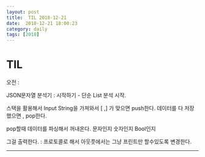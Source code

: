 ```yaml
---
layout: post
title:  TIL 2018-12-21
date:  2018-12-21 18:00:23
category: daily
tags: [2018]
---
```


# TIL

오전 : 

JSON문자열 분석기 : 시작하기 - 단순 List 분석 시작.

스택을 활용해서 Input String을 가져와서 [ ,] 가 맞으면 push한다. 데이터를 다 저장했으면 , pop한다.

pop할때 데이터를 파싱해서 꺼내온다. 문자인지 숫자인지 Bool인지

그걸 출력한다. : 프로토콜로 해서 아웃풋에서는 그냥 프린트만 할수있도록 변경한다.

--------------------------------



